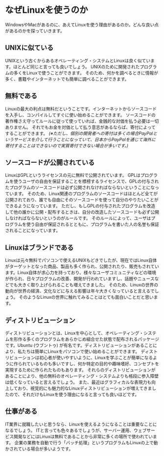 # なぜLinuxを使うのか
WindowsやMacがあるのに、あえてLinuxを使う理由があるのか。どんな良い点があるのかを探っていきます。
## UNIXに似ている
UNIXという古くからあるオペレーティング・システムとLinuxは良く似ています。ほとんど同じと言っても良いでしょう。
UNIXのために開発されたプログラムの多くをLinuxで使うことができます。
そのため、何かを調べるときに情報が多く、書籍やインターネットでも簡単に調べることができます。
## 無料である
Linuxの最大の利点は無料だということです。インターネットからソースコードを入手し、コンパイルしてすぐに使い始めることができます。
ソースコードの著作権さえ守ってルールに従って使っていれば、金銭的な対価を払う必要は一切ありません。
それでもお金を対価として払う意志があるならば、寄付によってすることができます。
*(※ただし、個別の開発者への寄付は多くの場合PayPalというサービスを介して行うことになっていて、日本からPayPalを通じて海外に寄付することはできないので実質寄付できない場合が多いです。)*
## ソースコードが公開されている
LinuxはGPLというライセンスの元に無料で公開されています。
GPLはプログラムを使うユーザの自由を保証することを標榜するライセンスで、GPLの付与されたプログラムのソースコードは必ず公開されなければならないということになっています。
そのため、Linux関連のプログラムのソースコードはほとんど全てが公開されており、誰でも自由にそのソースコードを使って自分のやりたいことができるようになっています。
ただし、もしGPLの付与されたプログラムを改造して他の誰かに公開・配布するときは、自分の改造したソースコードも必ず公開しなければならないというのがルールです。
そのルールによって、ユーザはプログラムを使う自由が保証されるとともに、プログラムを書いた人の名誉も保証されることになっています。
## Linuxはブランドである
Linuxは元々無料でパソコンで使えるUNIXもどきでしたが、現在ではLinux自体がターゲットとなった商品、製品も多く作られ、公開されたり、販売もされています。Linux自体が求心力を持っており、様々なユーザコミュニティなどの環境が作られ、日々プログラムの改善、開発が行われていますし、話題やニュースなどでも大きく取り上げられることも増えてきました。
そのため、Linuxの世界の動向が世界の経済、文化などに与える影響は年々大きくなっていると言えるでしょう。
そのようなLinuxの世界に触れてみることはとても面白いことだと思います。
## ディストリビューション
ディストリビューションとは、Linuxを中心として、オペレーティング・システムを形作る多くのプログラムをあらかじめ組合せた状態で配布されるパッケージです。Ubuntu (ウブントゥ) が有名です。ディストリビューションがあることにより、私たちは簡単にLinuxをパソコンで使い始めることができます。
ディストリビューションは初心者が使いやすいように、Linuxを学ぶことが簡単になるように作られているものも多いですし、何か特定の目的や趣味嗜好、コンセプトを実現するために作られたものもあります。
それらのディストリビューションがあることにより、他の無料のオペレーティング・システムよりも格段に参入障壁は低くなっていると言えるでしょう。
また、最近はグラフィカルな表現力も向上しており、視覚的にも魅力的なLinuxディストリビューションが増えてきましたので、それだけもLinuxを使う理由になると言っても良いほどです。
## 仕事がある
IT業界に就職したいと思うなら、Linuxを使えるようになることは重要なことになるでしょう。
ITと言っても色々あるでしょうが、サーバー運用、ウェブサービス開発などにはLinuxは無料であることから非常に多くの場所で使われています。
企業の業務を自動で行う「バッチ処理」というプログラムもLinuxの上で動かされている場合が多いようです。
